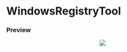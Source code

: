 # WindowsRegistryTool


### Preview
<p align="center">
  <img src="https://i.ibb.co/MpJjtXJ/EUEbp-OPv8z.png" />
</p>

